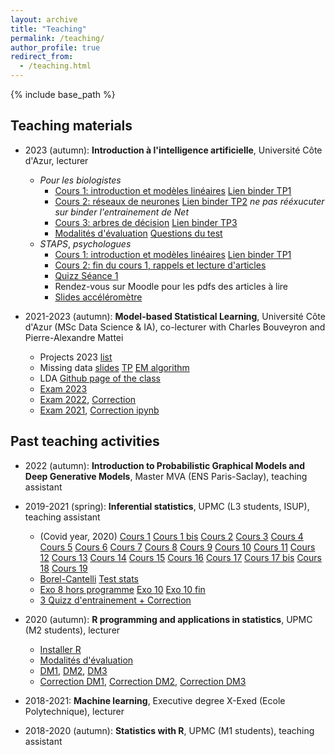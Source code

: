 ```yaml
---
layout: archive
title: "Teaching"
permalink: /teaching/
author_profile: true
redirect_from:
  - /teaching.html
---
```


{% include base_path %}

## Teaching materials

* 2023 (autumn): **Introduction à l'intelligence artificielle**, Université Côte d'Azur, lecturer
  + *Pour les biologistes*
    + [Cours 1: introduction et modèles linéaires](/files/Cours1_Efelia.pdf) [Lien binder TP1](https://mybinder.org/v2/gh/AudeSportisse/Efelia-cours/HEAD?labpath=TP1_linear_models.ipynb)
    + [Cours 2: réseaux de neurones](/files/Cours2_Efelia.pdf) [Lien binder TP2](https://mybinder.org/v2/gh/AudeSportisse/Efelia-cours/HEAD?labpath=TP2_neural_networks.ipynb) *ne pas rééxucuter sur binder l'entrainement de Net*
    + [Cours 3: arbres de décision](/files/Cours3_Efelia.pdf) [Lien binder TP3](https://mybinder.org/v2/gh/AudeSportisse/Efelia-cours/HEAD?labpath=TP3_missing_values.ipynb)
    + [Modalités d'évaluation](/files/Modalités_évaluation.pdf) [Questions du test](/files/Test_IA_Questions.pdf)
  + *STAPS*, *psychologues*
    + [Cours 1: introduction et modèles linéaires](/files/Cours1_ES.pds) [Lien binder TP1](https://mybinder.org/v2/gh/AudeSportisse/Efelia-cours/HEAD?labpath=TP1_linear_models.ipynb)
    + [Cours 2: fin du cours 1, rappels et lecture d'articles](/files/Cours2_ES.pdf)
    + [Quizz Séance 1](/files/Wooclap_quizz_séance1.pdf)
    + Rendez-vous sur Moodle pour les pdfs des articles à lire
    + [Slides accéléromètre](/files/Slides_Acceleromètre_IA.pdf)

* 2021-2023 (autumn): **Model-based Statistical Learning**, Université Côte d'Azur (MSc Data Science & IA), co-lecturer with Charles Bouveyron and Pierre-Alexandre Mattei
  + Projects 2023 [list](/files/Projects_MSc_2023.pdf)
  + Missing data [slides](/files/Cours_missing_data_M2.pdf) [TP](/files/EMalgorithm_M2.Rmd) [EM algorithm](/files/EM_algorithm_bivariate_Gaussian_variable.pdf)
  + LDA [Github page of the class](https://github.com/pamattei/MBSL-2324)
  + [Exam 2023](/files/Small_test_M2.pdf)
  + [Exam 2022](/files/Homework2.pdf), [Correction](/files/Homework2_M2_correction.html)
  + [Exam 2021](/files/Exam_M2_Rmarkdown.html), [Correction ipynb](/files/Exam_M2-Correction.ipynb)


## Past teaching activities

* 2022 (autumn): **Introduction to Probabilistic Graphical Models and Deep Generative Models**, Master MVA (ENS Paris-Saclay), teaching assistant

* 2019-2021 (spring): **Inferential statistics**, UPMC (L3 students, ISUP), teaching assistant
  + (Covid year, 2020) [Cours 1](/files/Cours1.pdf) [Cours 1 bis](/files/Cours1_correcbonus.pdf) [Cours 2](/files/Cours2_02-02.pdf) [Cours 3](/files/Cours3_08-02.pdf) [Cours 4](/files/Cours4_09-02.pdf) [Cours 5](/files/Cours5_15-02.pdf) [Cours 6](/files/Cours6_16-02.pdf) [Cours 7](/files/Cours7_01-03.pdf) [Cours 8](/files/Cours8_02-03.pdf) [Cours 9](/files/Cours9_08-03.pdf) [Cours 10](/files/Cours10_09-03.pdf) [Cours 11](/files/Cours11_22-03.pdf) [Cours 12](/files/Cours12_23-03.pdf) [Cours 13](/files/Cours13_29-03.pdf) [Cours 14](/files/Cours14_30-03.pdf) [Cours 15](/files/Cours15_06-04.pdf) [Cours 16](/files/Cours16_12-04.pdf) [Cours 17](/files/Cours17_13-04.pdf) [Cours 17 bis](/files/Cours17_13-04_exo3.pdf) [Cours 18](/files/Cours18_04-05.pdf) [Cours 19](/files/Cours19_10-05.pdf) 
  + [Borel-Cantelli](/files/BorelCantelli.pdf) [Test stats](/files/Tableau_tests_enseignement.pdf)
  + [Exo 8 hors programme](/files/Exo8.pdf) [Exo 10](/files/Exo10.pdf) [Exo 10 fin](/files/Exo10_fin.pdf)
  + [3 Quizz d'entrainement + Correction](/files/quizz1-3_corrections.pdf) 

* 2020 (autumn): **R programming and applications in statistics**, UPMC (M2 students), lecturer
  + [Installer R](/files/InstallerR.html)
  + [Modalités d'évaluation](/files/EvalR.html)
  + [DM1](/files/DM1.pdf), [DM2](/files/DM2.pdf), [DM3](/files/DM3.pdf)
  + [Correction DM1](/files/DevoirMaison1correction.html), [Correction DM2](/files/DevoirMaison2correction.html), [Correction DM3](/files/Devoirmaison3correction.html)
 
* 2018-2021: **Machine learning**, Executive degree X-Exed (Ecole Polytechnique), lecturer
  
* 2018-2020 (autumn): **Statistics with R**, UPMC (M1 students), teaching assistant
